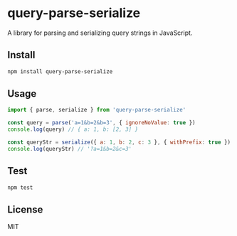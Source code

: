 # query-parse-serialize
A library for parsing and serializing query strings in JavaScript.

## Install
```bash
npm install query-parse-serialize
```

## Usage
```js
import { parse, serialize } from 'query-parse-serialize'

const query = parse('a=1&b=2&b=3', { ignoreNoValue: true })
console.log(query) // { a: 1, b: [2, 3] }

const queryStr = serialize({ a: 1, b: 2, c: 3 }, { withPrefix: true })
console.log(queryStr) // '?a=1&b=2&c=3'
```
## Test
```bash
npm test
```
## License
MIT
